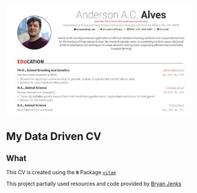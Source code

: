 [![](CV-master/img/preview.JPG)](https://github.com/alvesand/CV/blob/main/CV-master/CV.pdf)

# My Data Driven CV

## What

This CV is created using the **`R`** Package [`vitae`](https://github.com/mitchelloharawild/vitae)

This project partially used resources and code provided by [Bryan Jenks](https://github.com/tallguyjenks/CV)

